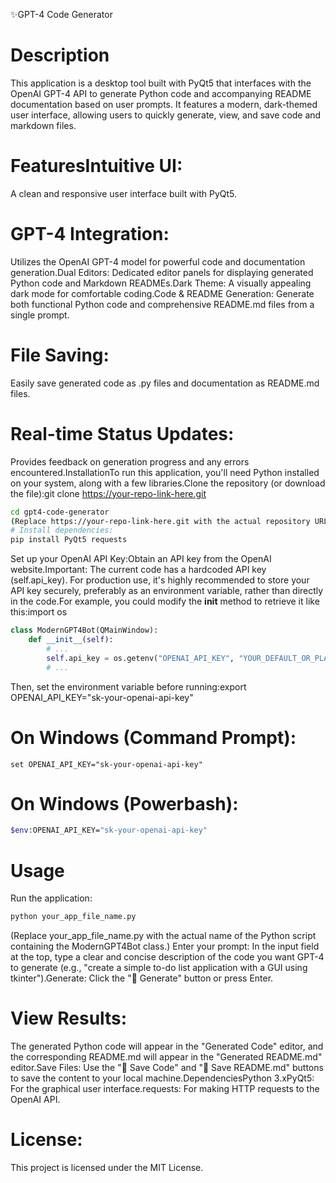 ✨GPT-4 Code Generator
# Description
This application is a desktop tool built with PyQt5 that interfaces with the OpenAI GPT-4 API to generate Python code and accompanying README documentation based on user prompts. It features a modern, dark-themed user interface, allowing users to quickly generate, view, and save code and markdown files.
# FeaturesIntuitive UI:
A clean and responsive user interface built with PyQt5.
# GPT-4 Integration:
Utilizes the OpenAI GPT-4 model for powerful code and documentation generation.Dual Editors: Dedicated editor panels for displaying generated Python code and Markdown READMEs.Dark Theme: A visually appealing dark mode for comfortable coding.Code & README Generation: Generate both functional Python code and comprehensive README.md files from a single prompt.
# File Saving: 
Easily save generated code as .py files and documentation as README.md files.
# Real-time Status Updates:
Provides feedback on generation progress and any errors encountered.InstallationTo run this application, you'll need Python installed on your system, along with a few libraries.Clone the repository (or download the file):git clone https://your-repo-link-here.git
```bash
cd gpt4-code-generator
(Replace https://your-repo-link-here.git with the actual repository URL if this project is hosted.)
# Install dependencies:
pip install PyQt5 requests
```
Set up your OpenAI API Key:Obtain an API key from the OpenAI website.Important: The current code has a hardcoded API key (self.api_key). For production use, it's highly recommended to store your API key securely, preferably as an environment variable, rather than directly in the code.For example, you could modify the __init__ method to retrieve it like this:import os
```python
class ModernGPT4Bot(QMainWindow):
    def __init__(self):
        # ...
        self.api_key = os.getenv("OPENAI_API_KEY", "YOUR_DEFAULT_OR_PLACEHOLDER_KEY")
        # ...
```
Then, set the environment variable before running:export OPENAI_API_KEY="sk-your-openai-api-key"
# On Windows (Command Prompt):
```shell
set OPENAI_API_KEY="sk-your-openai-api-key"
```
# On Windows (Powerbash):
```bash
$env:OPENAI_API_KEY="sk-your-openai-api-key"
```
# Usage
Run the application:
```bash
python your_app_file_name.py
```
(Replace your_app_file_name.py with the actual name of the Python script containing the ModernGPT4Bot class.)
Enter your prompt: 
In the input field at the top, type a clear and concise description of the code you want GPT-4 to generate (e.g., "create a simple to-do list application with a GUI using tkinter").Generate: Click the "🚀 Generate" button or press Enter.
# View Results: 
The generated Python code will appear in the "Generated Code" editor, and the corresponding README.md will appear in the "Generated README.md" editor.Save Files: Use the "💾 Save Code" and "📄 Save README.md" buttons to save the content to your local machine.DependenciesPython 3.xPyQt5: For the graphical user interface.requests: For making HTTP requests to the OpenAI API.
# License:
This project is licensed under the MIT License.













